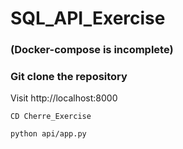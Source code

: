 # SQL_API_Exercise

### (Docker-compose is incomplete)

### Git clone the repository

Visit http://localhost:8000
```
CD Cherre_Exercise

python api/app.py
```

